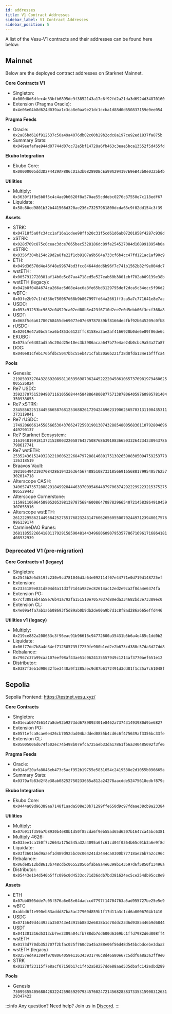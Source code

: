```yaml
---
id: addresses
title: V1 Contract Addresses
sidebar_label: V1 Contract Addresses
sidebar_position: 5
---
```


A list of the Vesu-V1 contracts and their addresses can be found here below:

## Mainnet

Below are the deployed contract addresses on Starknet Mainnet.

**Core Contracts V1**  
- Singleton: `0x000d8d6dfec4d33bfb6895de9f3852143a17c6f92fd2a21da3d6924d34870160`  
- Extension (Pragma Oracle): `0x4e06e04b8d624d039aa1c3ca8e0aa9e21dc1ccba1d88d0d650837159e0ee054`

**Pragma Feeds**  
- Oracle: `0x2a85bd616f912537c50a49a4076db02c00b29b2cdc8a197ce92ed1837fa875b`  
- Summary Stats: `0x049eefafae944d07744d07cc72a5bf14728a6fb463c3eae5bca13552f5d455fd`

**Ekubo Integration**  
- Ekubo Core: `0x00000005dd3D2F4429AF886cD1a3b08289DBcEa99A294197E9eB43b0e0325b4b`

**Utilities**  
- Multiply: `0x3630f1f8e5b8f5c4c4ae9b6620f8a570ae55cddebc0276c37550e7c118edf67`  
- Liquidate: `0x58c80ed9801b32b441566d320ae236c73257981800dcda63c9f02dd154c3f39`

**Assets**  
- STRK: `0x04718f5a0fc34cc1af16a1cdee98ffb20c31f5cd61d6ab07201858f4287c938d`  
- xSTRK: `0x028d709c875c0ceac3dce7065bec5328186dc89fe254527084d1689910954b0a` 
- sSTRK: `0x0356f304b154d29d2a8fe22f1cb9107a9b564a733cf6b4cc47fd121ac1af90c9` 
- ETH: `0x049d36570d4e46f48e99674bd3fcc84644ddd6b96f7c741b1562b82f9e004dc7` 
- wstETH: `0x0057912720381af14b0e5c87aa4718ed5e527eab60b3801ebf702ab09139e38b`  
- wstETH (legacy): `0x042b8f0484674ca266ac5d08e4ac6a3fe65bd3129795def2dca5c34ecc5f96d2`  
- wBTC: `0x03fe2b97c1fd336e750087d68b9b867997fd64a2661ff3ca5a7c771641e8e7ac`  
- USDC: `0x053c91253bc9682c04929ca02ed00b3e423f6710d2ee7e0d5ebb06f3ecf368a8`  
- USDT: `0x068f5c6a61780768455de69077e07e89787839bf8166decfbf92b645209c0fb8`  
- rUSDC: `0x02019e47a0bc54ea6b4853c6123ffc8158ea3ae2af4166928b0de6e89f06de6c` 
- EKUBO: `0x075afe6402ad5a5c20dd25e10ec3b3986acaa647b77e4ae24b0cbc9a54a27a87` 
- DOG: `0x040e81cfeb176bfdbc5047bbc55eb471cfab20a6b221f38d8fda134e1bfffca4`

**Pools** 
- Genesis: `2198503327643286920898110335698706244522220458610657370981979460625005526824` 
- Re7 USDC: `3592370751539490711610556844458488648008775713878064059760995781404350938653` 
- Re7 xSTRK: `2345856225134458665876812536882617294246962319062565703131100435311373119841` 
- Re7 rUSDC: `1749206066145585665304376624725901901307432885480056836110792804696449290137` 
- Re7 Starknet Ecosystem: `3163948199181372152800322058764275087686391083665033264234338943786798617741` 
- Re7 wstETH: `2535243615249328221060622268479728814680175138265908305094759253778126318519` 
- Braavos Vault: `1921054942193708428619433636456748851087331856691656881799540576257302014718` 
- Alterscope CASH: `3496574735728882918499284446337009546448797063742922299223215375275805529443` 
- Alterscope Cornerstone: `1159811069645890520539813878756846008647087829665407214583864910459307655916` 
- Alterscope wstETH: `2612229586214495842527551768232431476062656055007024497123940017576986139174`
- CarmineDAO Runes: `2681185522664180117929158590481443496806090795357786716961716864181408932939`


### Deprecated V1 (pre-migration)

**Core Contracts v1 (legacy)** 
- Singleton: `0x2545b2e5d519fc230e9cd781046d3a64e092114f07e44771e0d719d148725ef`  
- Extension: `0x2334189e831d804d4a11d3f71d4a982ec82614ac12ed2e9ca2f8da4e6374fa`  
- Extension PO: `0x7cf3881eb4a58e76b41a792fa151510e7057037d80eda334682bd3e73389ec0`  
- Extension CL: `0x4e09a4fa7ab1a6b08693f5d89ab0b9db2de00a9b7d1c8f8ad286a665effd446`

**Utilities v1 (legacy)**
- Multiply: `0x219ce882a208653c3f96eac91b96616c94772600a35431b5b6a4e485c1dd0b2`  
- Liquidate: `0x06f77dd7b8a4e34ef712505735f7259fe900b1ed2e2b673cd380c57da3d27dd8`
- Rebalance: `0x7967c37a99caa107eef98af43ae51c0624135557949c1214af3770aef651e12`     
- Distributor: `0x0387f3eb1d98632fbe3440a9f1385aec9d87b6172491d3dd81f1c35a7c61048f`


## Sepolia
Sepolia Frontend: https://testnet.vesu.xyz/

**Core Contracts**  
- Singleton: `0x01ecab07456147a8de92b9273dd6789893401e8462a737431493980d9be6827`  
- Extension PO: `0x0571efca8cae0e426cb7052dad04badded0855b4cd6c6f475639af3356bc33fe`  
- Extension CL: `0x05005006d674f502ec74b498b07efca725aeb33da17861fb6a340485092f3fe6`

**Pragma Feeds**  
- Oracle: `0x014af20afa8046eb473c5acf952b19755e5831654c2419538e2d1055b096665a`  
- Summary Stats: `0x0379afb83d2f8e38ab08252750233665a812a24278aacdde52475618edbf879c`

**Ekubo Integration**  
- Ekubo Core: `0x0444a09d96389aa7148f1aada508e30b71299ffe650d9c97fdaae38cb9a23384`

**Utilities**  
- Multiply: `0x07b911f359a7b8930b4e80b1d50f85cda6f9eb55ad65d6207b1647ca45bc6381`  
- Multiply 4626: `0x033ee1ca150f7c2664a175d545a32a4095a6fc61cd04f0364b65c01b3a6e9f8d`  
- Liquidate: `0x03f3601b6d9aaef1d489d925bc0c064241d2444ca0300b77718ae26b7a2cc96c`  
- Rebalance: `0x06de8512bd8613b748cdbc065520566fab68a4e6399b143597d6f5850f13496a`  
- Distributor: `0x05443e1b4d540b5ffc096c0d4533cc71d36ddb7bd381624ec5ce254db95cc8e9`

**Assets**  
- ETH `0x07bb0505dde7c05f576a6e08e64dadccd7797f14704763a5ad955727be25e5e9`  
- wBTC `0xabbd6f1e590eb83addd87ba5ac27960d859b1f17d11a3c1cd6a0006704b1410`  
- USDC `0x0715649d4c493ca350743e43915b88d2e6838b1c78ddc23d6d9385446b9d6844`  
- USDT `0x041301316d5313cb7ee3389a04cfb788db7dd600d6369bc1ffd7982d6d808ff4`  
- wstETH `0x0173d770db353707f2bfac025f760d2a45a288e06f56d48d545bcbdcebe3daa2`  
- wstETH (legacy) `0x0257ed491384f9708064059e116343931746c8d46a80e67c5ddf0a8a3a3ff9e0`  
- STRK `0x01278f23115f7e8acf07150b17c1f4b2a58257dde88aad535dbafc142edbd289`

**Pools**  
- Genesis `730993554056884283224259059297934576024721456828383733531590831263129347422`

:::info
Any question? Need help? Join us in [Discord](https://discord.gg/CCEsVqmy).
:::
